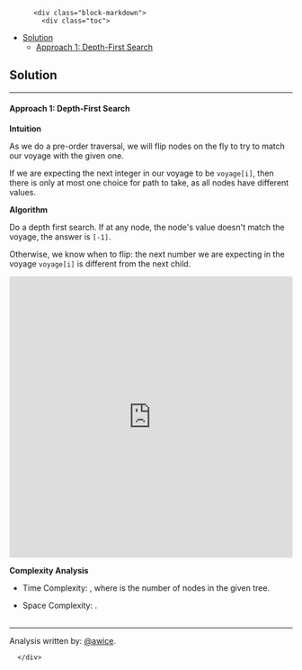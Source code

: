 <div class="article-body">
        
          <div class="block-markdown">
            <div class="toc">
<ul>
<li><a href="#solution">Solution</a><ul>
<li><a href="#approach-1-depth-first-search">Approach 1: Depth-First Search</a></li>
</ul>
</li>
</ul>
</div>
<h2 id="solution">Solution</h2>
<hr>
<h4 id="approach-1-depth-first-search">Approach 1: Depth-First Search</h4>
<p><strong>Intuition</strong></p>
<p>As we do a pre-order traversal, we will flip nodes on the fly to try to match our voyage with the given one.</p>
<p>If we are expecting the next integer in our voyage to be <code>voyage[i]</code>, then there is only at most one choice for path to take, as all nodes have different values.</p>
<p><strong>Algorithm</strong></p>
<p>Do a depth first search.  If at any node, the node's value doesn't match the voyage, the answer is <code>[-1]</code>.</p>
<p>Otherwise, we know when to flip: the next number we are expecting in the voyage <code>voyage[i]</code> is different from the next child.</p>
<iframe src="https://leetcode.com/playground/TSMMADqh/shared" frameborder="0" width="100%" height="500" name="TSMMADqh"></iframe>

<p><strong>Complexity Analysis</strong></p>
<ul>
<li>
<p>Time Complexity:  <script type="math/tex; mode=display">O(N)</script>, where <script type="math/tex; mode=display">N</script> is the number of nodes in the given tree.</p>
</li>
<li>
<p>Space Complexity:  <script type="math/tex; mode=display">O(N)</script>.
<br>
<br></p>
</li>
</ul>
<hr>
<p>Analysis written by: <a href="https://leetcode.com/awice">@awice</a>.</p>
          </div>
        
      </div>